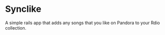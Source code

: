 Synclike
========

A simple rails app that adds any songs that you like on Pandora to your Rdio collection.